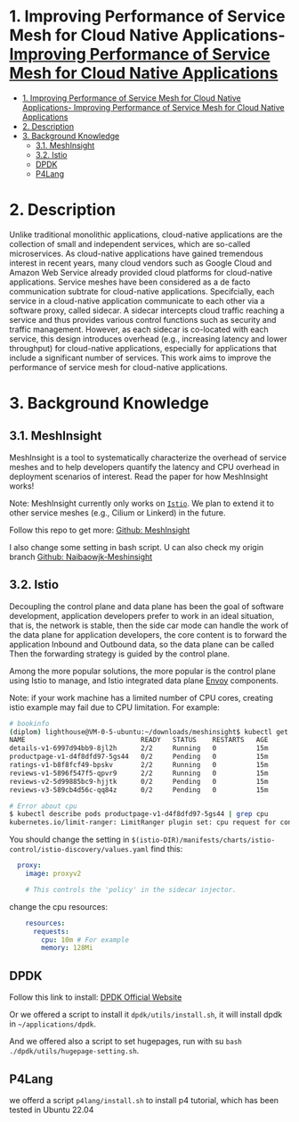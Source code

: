 #  1. Improving Performance of Service Mesh for Cloud Native Applications- [Improving Performance of Service Mesh for Cloud Native Applications](#improving-performance-of-service-mesh-for-cloud-native-applications)
- [1. Improving Performance of Service Mesh for Cloud Native Applications- Improving Performance of Service Mesh for Cloud Native Applications](#1-improving-performance-of-service-mesh-for-cloud-native-applications--improving-performance-of-service-mesh-for-cloud-native-applications)
- [2. Description](#2-description)
- [3. Background Knowledge](#3-background-knowledge)
  - [3.1. MeshInsight](#31-meshinsight)
  - [3.2. Istio](#32-istio)
  - [DPDK](#dpdk)
  - [P4Lang](#p4lang)


# 2. Description
Unlike traditional monolithic applications, cloud-native applications are the 
collection of small and independent services, which are so-called microservices. As cloud-native 
applications have gained tremendous interest in recent years, many cloud vendors such as Google 
Cloud and Amazon Web Service already provided cloud platforms for cloud-native applications.
Service meshes have been considered as a de facto communication subtrate for cloud-native 
applications. Specifcially, each service in a cloud-native application communicate to each other 
via a software proxy, called sidecar. A sidecar intercepts cloud traffic reaching a service and thus 
provides various control functions such as security and traffic management. However, as each 
sidecar is co-located with each service, this design introduces overhead (e.g., increasing latency 
and lower throughput) for cloud-native applications, especially for applications that include a 
significant number of services. This work aims to improve the performance of service mesh for 
cloud-native applications.

# 3. Background Knowledge
## 3.1. MeshInsight
MeshInsight is a tool to systematically characterize the overhead of service meshes and to help developers quantify the latency and CPU overhead in deployment scenarios of interest. Read the paper for how MeshInsight works!

Note: MeshInsight currently only works on [`Istio`](#Istio). We plan to extend it to other service meshes (e.g., Cilium or Linkerd) in the future.

Follow this repo to get more: [Github: MeshInsight](https://github.com/UWNetworksLab/meshinsight)

I also change some setting in bash script. U can also check my origin branch [Github: Naibaowjk-Meshinsight](https://github.com/Naibaowjk/meshinsight)

## 3.2. Istio
Decoupling the control plane and data plane has been the goal of software development, application developers prefer to work in an ideal situation, that is, the network is stable, then the side car mode can handle the work of the data plane for application developers, the core content is to forward the application Inbound and Outbound data, so the data plane can be called Then the forwarding strategy is guided by the control plane.

Among the more popular solutions, the more popular is the control plane using Istio to manage, and Istio integrated data plane [Envoy](./doc/istio/Envoy.md) components.

Note: if your work machine has a limited number of CPU cores, creating istio example may fail due to CPU limitation. For example: 

```bash
# bookinfo
(diplom) lighthouse@VM-0-5-ubuntu:~/downloads/meshinsight$ kubectl get pods
NAME                             READY   STATUS    RESTARTS   AGE
details-v1-6997d94bb9-8jl2h      2/2     Running   0          15m
productpage-v1-d4f8dfd97-5gs44   0/2     Pending   0          15m
ratings-v1-b8f8fcf49-bpskv       2/2     Running   0          15m
reviews-v1-5896f547f5-qpvr9      2/2     Running   0          15m
reviews-v2-5d99885bc9-hjjtk      0/2     Pending   0          15m
reviews-v3-589cb4d56c-qq84z      0/2     Pending   0          15m

# Error about cpu
$ kubectl describe pods productpage-v1-d4f8dfd97-5gs44 | grep cpu
kubernetes.io/limit-ranger: LimitRanger plugin set: cpu request for container productpage; cpu limit for container productpage
```
You should change the setting in `$(istio-DIR)/manifests/charts/istio-control/istio-discovery/values.yaml`
find this:
```yaml
  proxy:
    image: proxyv2

    # This controls the 'policy' in the sidecar injector.
```
change the cpu resources:
```yaml
    resources:
      requests:
        cpu: 10m # For example
        memory: 128Mi
```

## DPDK
Follow this link to install: [DPDK Official Website](http://doc.dpdk.org/guides/linux_gsg/build_dpdk.html)

Or we offered a script to install it `dpdk/utils/install.sh`, it will install dpdk in `~/applications/dpdk`.

And we offered also a script to set hugepages, run with su `bash ./dpdk/utils/hugepage-setting.sh`.


## P4Lang
we offerd a script `p4lang/install.sh` to install p4 tutorial, which has been tested in Ubuntu 22.04
